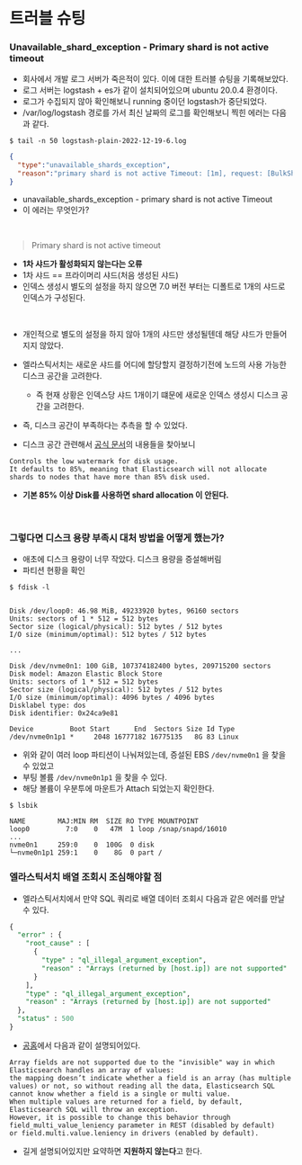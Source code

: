 # 트러블 슈팅
### Unavailable_shard_exception - Primary shard is not active timeout
- 회사에서 개발 로그 서버가 죽은적이 있다. 이에 대한 트러블 슈팅을 기록해보았다.
- 로그 서버는 logstash + es가 같이 설치되어있으며 ubuntu 20.0.4 환경이다.
- 로그가 수집되지 않아 확인해보니 running 중이던 logstash가 중단되었다.
- /var/log/logstash 경로를 가서 최신 날짜의 로그를 확인해보니 찍힌 에러는 다음과 같다.

```shell
$ tail -n 50 logstash-plain-2022-12-19-6.log
```
```json
{
  "type":"unavailable_shards_exception",
  "reason":"primary shard is not active Timeout: [1m], request: [BulkShardRequest [0] containing [125] requests]"
}
```

- unavailable_shards_exception - primary shard is not active Timeout
- 이 에러는 무엇인가?

<br>

> Primary shard is not active timeout

- **1차 샤드가 활성화되지 않는다는 오류**
- 1차 샤드 == 프라이머리 샤드(처음 생성된 샤드)
- 인덱스 생성시 별도의 설정을 하지 않으면 7.0 버전 부터는 디폴트로 1개의 샤드로 인덱스가 구성된다.

<br>

- 개인적으로 별도의 설정을 하지 않아 1개의 샤드만 생성될텐데 해당 샤드가 만들어지지 않았다.
- 엘라스틱서치는 새로운 샤드를 어디에 할당할지 결정하기전에 노드의 사용 가능한 디스크 공간을 고려한다.
  - 즉 현재 상황은 인덱스당 샤드 1개이기 떄문에 새로운 인덱스 생성시 디스크 공간을 고려한다.
- 즉, 디스크 공간이 부족하다는 추측을 할 수 있었다.

- 디스크 공간 관련해서 [공식 문서](https://www.elastic.co/guide/en/elasticsearch/reference/current/modules-cluster.html#disk-based-shard-allocation)의 내용들을 찾아보니
```text
Controls the low watermark for disk usage.
It defaults to 85%, meaning that Elasticsearch will not allocate shards to nodes that have more than 85% disk used.
```
- **기본 85% 이상 Disk를 사용하면 shard allocation 이 안된다.**

<br>

### 그렇다면 디스크 용량 부족시 대처 방법을 어떻게 했는가?

- 애초에 디스크 용량이 너무 작았다. 디스크 용량을 증설해버림
- 파티션 현황을 확인

```shell
$ fdisk -l


Disk /dev/loop0: 46.98 MiB, 49233920 bytes, 96160 sectors
Units: sectors of 1 * 512 = 512 bytes
Sector size (logical/physical): 512 bytes / 512 bytes
I/O size (minimum/optimal): 512 bytes / 512 bytes

...

Disk /dev/nvme0n1: 100 GiB, 107374182400 bytes, 209715200 sectors
Disk model: Amazon Elastic Block Store              
Units: sectors of 1 * 512 = 512 bytes
Sector size (logical/physical): 512 bytes / 512 bytes
I/O size (minimum/optimal): 4096 bytes / 4096 bytes
Disklabel type: dos
Disk identifier: 0x24ca9e81

Device         Boot Start      End  Sectors Size Id Type
/dev/nvme0n1p1 *     2048 16777182 16775135   8G 83 Linux
```
- 위와 같이 여러 loop 파티션이 나눠져있는데, 증설된 EBS `/dev/nvme0n1` 을 찾을 수 있었고
- 부팅 볼륨 `/dev/nvme0n1p1` 을 찾을 수 있다.
- 해당 볼륨이 우분투에 마운트가 Attach 되었는지 확인한다.
```shell
$ lsbik

NAME        MAJ:MIN RM  SIZE RO TYPE MOUNTPOINT
loop0         7:0    0   47M  1 loop /snap/snapd/16010
...
nvme0n1     259:0    0  100G  0 disk 
└─nvme0n1p1 259:1    0    8G  0 part /
```


### 엘라스틱서치 배열 조회시 조심해야할 점
- 엘라스틱서치에서 만약 SQL 쿼리로 배열 데이터 조회시 다음과 같은 에러를 만날 수 있다.

```sql
{
  "error" : {
    "root_cause" : [
      {
        "type" : "ql_illegal_argument_exception",
        "reason" : "Arrays (returned by [host.ip]) are not supported"
      }
    ],
    "type" : "ql_illegal_argument_exception",
    "reason" : "Arrays (returned by [host.ip]) are not supported"
  },
  "status" : 500
}
```

- [공홈](https://www.elastic.co/guide/en/elasticsearch/reference/current/sql-limitations.html#_array_type_of_fields)에서 다음과 같이 설명되어있다.
```text
Array fields are not supported due to the "invisible" way in which Elasticsearch handles an array of values: 
the mapping doesn’t indicate whether a field is an array (has multiple values) or not, so without reading all the data, Elasticsearch SQL cannot know whether a field is a single or multi value. 
When multiple values are returned for a field, by default, Elasticsearch SQL will throw an exception. 
However, it is possible to change this behavior through field_multi_value_leniency parameter in REST (disabled by default) 
or field.multi.value.leniency in drivers (enabled by default).
```
- 길게 설명되어있지만 요약하면 **지원하지 않는다**고 한다.
